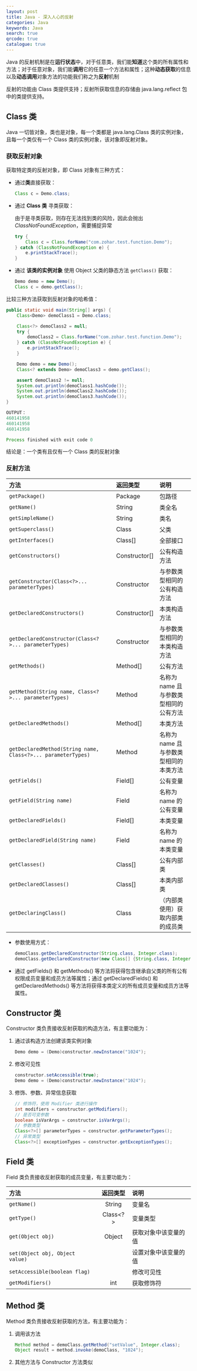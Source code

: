 ```yaml
---
layout: post
title: Java - 深入人心的反射
categories: Java
keywords: Java
search: true
qrcode: true
catalogue: true
---
```


Java 的反射机制是在**运行状态**中，对于任意类，我们能**知道**这个类的所有属性和方法；对于任意对象，我们能**调用**它的任意一个方法和属性；这种**动态获取**的信息以及**动态调用**对象方法的功能我们称之为**反射**机制

反射的功能由 Class 类提供支持；反射所获取信息的存储由 java.lang.reflect 包中的类提供支持。

## Class 类

Java 一切皆对象，类也是对象，每一个类都是 java.lang.Class 类的实例对象，且每一个类仅有一个 Class 类的实例对象，该对象即反射对象。

### 获取反射对象

获取特定类的反射对象，即 Class 对象有三种方式：

* 通过**类**直接获取：

    ```java
    Class c = Demo.class;
    ```

* 通过 **Class 类** 寻类获取：

    由于是寻类获取，则存在无法找到类的风险，因此会抛出 *ClassNotFoundException*，需要捕捉异常

    ```java
    try {
        Class c = Class.forName("com.zohar.test.function.Demo");
    } catch (ClassNotFoundException e) {
        e.printStackTrace();
    }
    ```

* 通过 **该类的实例对象** 使用 Object 父类的静态方法 `getClass()` 获取：

    ```java
    Demo demo = new Demo();
    Class c = demo.getClass();
    ```

比较三种方法获取到反射对象的哈希值：

```java
public static void main(String[] args) {
    Class<Demo> demoClass1 = Demo.class;

    Class<?> demoClass2 = null;
    try {
        demoClass2 = Class.forName("com.zohar.test.function.Demo");
    } catch (ClassNotFoundException e) {
        e.printStackTrace();
    }

    Demo demo = new Demo();
    Class<? extends Demo> demoClass3 = demo.getClass();

    assert demoClass2 != null;
    System.out.println(demoClass1.hashCode());
    System.out.println(demoClass2.hashCode());
    System.out.println(demoClass3.hashCode());
}

OUTPUT：
460141958
460141958
460141958

Process finished with exit code 0
```

结论是：一个类有且仅有一个 Class 类的反射对象

### 反射方法

方法 | 返回类型 | 说明
:- | :- | :-
`getPackage()` | Package | 包路径
`getName()` | String | 类全名
`getSimpleName()` | String | 类名
`getSuperclass()` | Class | 父类
`getInterfaces()` | Class[] | 全部接口
`getConstructors()` | Constructor[] | 公有构造方法
`getConstructor(Class<?>... parameterTypes)` | Constructor | 与参数类型相同的公有构造方法
`getDeclaredConstructors()` | Constructor[] | 本类构造方法
`getDeclaredConstructor(Class<?>... parameterTypes)` | Constructor | 与参数类型相同的本类构造方法
`getMethods()` | Method[] | 公有方法
`getMethod(String name, Class<?>... parameterTypes)` | Method | 名称为 name 且与参数类型相同的公有方法
`getDeclaredMethods()` | Method[] | 本类方法
`getDeclaredMethod(String name, Class<?>... parameterTypes)` | Method | 名称为 name 且与参数类型相同的本类方法
`getFields()` | Field[] | 公有变量
`getField(String name)` | Field | 名称为 name 的公有变量
`getDeclaredFields()` | Field[] | 本类变量
`getDeclaredField(String name)` | Field | 名称为 name 的本类变量
`getClasses()` | Class[] | 公有内部类
`getDeclaredClasses()` | Class[] | 本类内部类
`getDeclaringClass()` | Class | （内部类使用）获取内部类的成员类

* 参数使用方式：

    ```java
    demoClass.getDeclaredConstructor(String.class, Integer.class);
    demoClass.getDeclaredConstructor(new Class[] {String.class, Integer.class});
    ```

* 通过 getFields() 和 getMethods() 等方法将获得包含继承自父类的所有公有权限成员变量和成员方法等属性；通过 getDeclaredFields() 和 getDeclaredMethods() 等方法将获得本类定义的所有成员变量和成员方法等属性。

## Constructor 类

Constructor 类负责接收反射获取的构造方法，有主要功能为：

1. 通过该构造方法创建该类实例对象

    ```java
    Demo demo = (Demo)constructor.newInstance("1024");
    ```

2. 修改可见性

    ```java
    constructor.setAccessible(true);
    Demo demo = (Demo)constructor.newInstance("1024");
    ```

3. 修饰、参数、异常信息获取

    ```java
    // 修饰符，使用 Modifier 类进行操作
    int modifiers = constructor.getModifiers();
    // 是否可变参数
    boolean isVarArgs = constructor.isVarArgs();
    // 参数类型
    Class<?>[] parameterTypes = constructor.getParameterTypes();
    // 异常类型
    Class<?>[] exceptionTypes = constructor.getExceptionTypes();
    ```

## Field 类

Field 类负责接收反射获取的成员变量，有主要功能为：

方法 | 返回类型 | 说明
:- | :-: | :-
`getName()` | String | 变量名
`getType()` | Class<?> | 变量类型
`get(Object obj)` | Object | 获取对象中该变量的值
`set(Object obj, Object value)` |  | 设置对象中该变量的值
`setAccessible(boolean flag)` |  | 修改可见性
`getModifiers()` | int | 获取修饰符

## Method 类

Method 类负责接收反射获取的方法，有主要功能为：

1. 调用该方法

    ```java
    Method method = demoClass.getMethod("setValue", Integer.class);
    Object result = method.invoke(demoClass, "1024");
    ```

2. 其他方法与 Constructor 方法类似